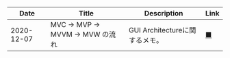 |Date|Title|Description|Link|
|---|---|---|---|
|2020-12-07|MVC -> MVP -> MVVM -> MVW の流れ|GUI Architectureに関するメモ。|[■](20201207.md)|